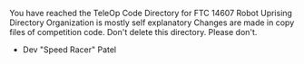 You have reached the TeleOp Code Directory for FTC 14607 Robot Uprising
Directory Organization is mostly self explanatory
Changes are made in copy files of competition code.
Don't delete this directory. Please don't.
 - Dev "Speed Racer" Patel

